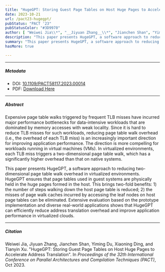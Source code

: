 ```yaml
---
title: "HugeGPT: Storing Guest Page Tables on Host Huge Pages to Accelerate Address Translation" 
date: 2023-10-21
url: /pact23-hugegpt/
pubStatus: "PACT '23"
pubStatusColor: "#3D9970"
author: [ "Weiwei Jia\\*", "__Jiyuan Zhang__\\*", "Jianchen Shan", "Yiming Du", "Xiaoning Ding", "Tianyin Xu (\\* co-first)" ]
description: "This paper presents HugeGPT, a software approach to reducing two-dimensional page table walk overhead in virtualized environments. HugeGPT ensures that page tables used in guest systems are physically held in the huge pages formed in the host. HugeGPT can efficiently reduce address translation overhead and improve application performance in virtualized clouds."
summary: "This paper presents HugeGPT, a software approach to reducing two-dimensional page table walk overhead in virtualized environments. HugeGPT ensures that page tables used in guest systems are physically held in the huge pages formed in the host. HugeGPT can efficiently reduce address translation overhead and improve application performance in virtualized clouds."
hasMore: true

---
```


---

##### Metadata

- DOI: [10.1109/PACT58117.2023.00014](https://doi.org/10.1109/PACT58117.2023.00014)
- PDF: [Download Here](/papers/pact23-hugegpt.pdf)

---

##### Abstract

Expensive page table walks triggered by frequent TLB misses have incurred major performance bottlenecks for data-intensive workloads that are dominated by memory accesses with weak locality. Since it is hard to reduce TLB misses for such workloads, reducing page table walk overhead (i.e., the overhead of each TLB miss) is an increasingly important direction for improving application performance. The direction is more compelling for workloads running in virtual machines (VMs). In virtualized environments, each TLB miss triggers a two-dimensional page table walk, which has a significantly higher overhead than that on native systems.

This paper presents HugeGPT, a software approach to reducing two-dimensional page table walk overhead in virtualized environments. HugeGPT ensures that page tables used in guest systems are physically held in the huge pages formed in the host. This brings two-fold benefits: 1) the number of steps walking down the host page table is reduced; 2) the misses of page walk caches incurred by accessing the leaf nodes on host page tables can be eliminated. Extensive evaluation based on the prototype implementation and diverse real-world applications shows that HugeGPT can efficiently reduce address translation overhead and improve application performance in virtualized clouds.

---

##### Citation

Weiwei Jia, Jiyuan Zhang, Jianchen Shan, Yiming Du, Xiaoning Ding, and Tianyin Xu. "HugeGPT: Storing Guest Page Tables on Host Huge Pages to Accelerate Address Translation". In _Proceedings of the 32th International Conference on Parallel Architectures and Compilation Techniques (PACT)_, Oct 2023.

